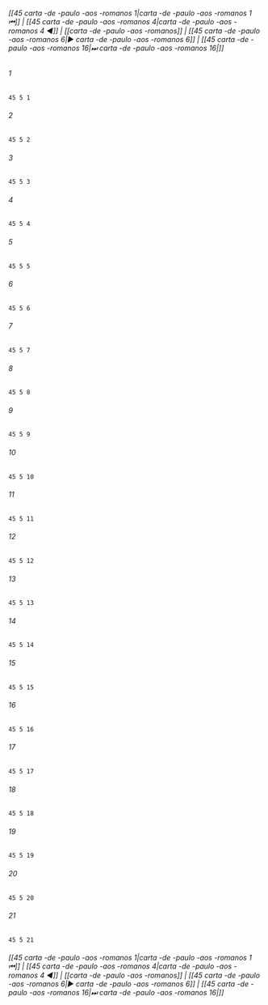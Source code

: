 
###### [[45 carta -de -paulo -aos -romanos 1|carta -de -paulo -aos -romanos 1 ⏮]] | [[45 carta -de -paulo -aos -romanos 4|carta -de -paulo -aos -romanos 4 ◀]] | [[carta -de -paulo -aos -romanos]] | [[45 carta -de -paulo -aos -romanos 6|▶ carta -de -paulo -aos -romanos 6]] | [[45 carta -de -paulo -aos -romanos 16|⏭ carta -de -paulo -aos -romanos 16|]]

###### 1
``` verse
45 5 1 
```
###### 2
``` verse
45 5 2 
```
###### 3
``` verse
45 5 3 
```
###### 4
``` verse
45 5 4 
```
###### 5
``` verse
45 5 5 
```
###### 6
``` verse
45 5 6 
```
###### 7
``` verse
45 5 7 
```
###### 8
``` verse
45 5 8 
```
###### 9
``` verse
45 5 9 
```
###### 10
``` verse
45 5 10 
```
###### 11
``` verse
45 5 11 
```
###### 12
``` verse
45 5 12 
```
###### 13
``` verse
45 5 13 
```
###### 14
``` verse
45 5 14 
```
###### 15
``` verse
45 5 15 
```
###### 16
``` verse
45 5 16 
```
###### 17
``` verse
45 5 17 
```
###### 18
``` verse
45 5 18 
```
###### 19
``` verse
45 5 19 
```
###### 20
``` verse
45 5 20 
```
###### 21
``` verse
45 5 21 
```

###### [[45 carta -de -paulo -aos -romanos 1|carta -de -paulo -aos -romanos 1 ⏮]] | [[45 carta -de -paulo -aos -romanos 4|carta -de -paulo -aos -romanos 4 ◀]] | [[carta -de -paulo -aos -romanos]] | [[45 carta -de -paulo -aos -romanos 6|▶ carta -de -paulo -aos -romanos 6]] | [[45 carta -de -paulo -aos -romanos 16|⏭ carta -de -paulo -aos -romanos 16|]]

